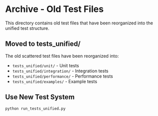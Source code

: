 # Archive - Old Test Files

This directory contains old test files that have been reorganized into the unified test structure.

## Moved to tests_unified/
The old scattered test files have been reorganized into:
- `tests_unified/unit/` - Unit tests
- `tests_unified/integration/` - Integration tests  
- `tests_unified/performance/` - Performance tests
- `tests_unified/examples/` - Example tests

## Use New Test System
```bash
python run_tests_unified.py
```
